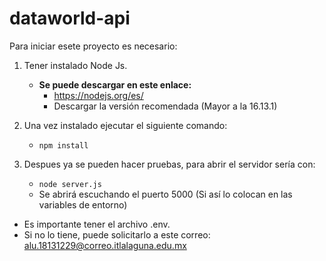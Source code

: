 # dataworld-api

Para iniciar esete proyecto es necesario:

1. Tener instalado Node Js.
    * **Se puede descargar en este enlace:**
        * https://nodejs.org/es/
        * Descargar la versión recomendada (Mayor a la 16.13.1)

2. Una vez instalado ejecutar el siguiente comando:
    * `npm install`
3. Despues ya se pueden hacer pruebas, para abrir el servidor sería con:
    * `node server.js`
    * Se abrirá escuchando el puerto 5000 (Si así lo colocan en las variables de entorno)

* Es importante tener el archivo .env.
* Si no lo tiene, puede solicitarlo a este correo: alu.18131229@correo.itlalaguna.edu.mx
